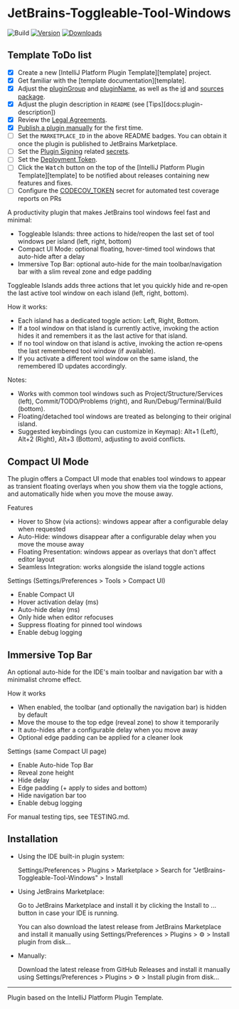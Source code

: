 # JetBrains-Toggleable-Tool-Windows

![Build](https://github.com/hovrawl/JetBrains-Toggleable-Tool-Windows/workflows/Build/badge.svg)
[![Version](https://img.shields.io/jetbrains/plugin/v/MARKETPLACE_ID.svg)](https://plugins.jetbrains.com/plugin/MARKETPLACE_ID)
[![Downloads](https://img.shields.io/jetbrains/plugin/d/MARKETPLACE_ID.svg)](https://plugins.jetbrains.com/plugin/MARKETPLACE_ID)

## Template ToDo list
- [x] Create a new [IntelliJ Platform Plugin Template][template] project.
- [x] Get familiar with the [template documentation][template].
- [x] Adjust the [pluginGroup](./gradle.properties) and [pluginName](./gradle.properties), as well as the [id](./src/main/resources/META-INF/plugin.xml) and [sources package](./src/main/kotlin).
- [x] Adjust the plugin description in `README` (see [Tips][docs:plugin-description])
- [x] Review the [Legal Agreements](https://plugins.jetbrains.com/docs/marketplace/legal-agreements.html?from=IJPluginTemplate).
- [x] [Publish a plugin manually](https://plugins.jetbrains.com/docs/intellij/publishing-plugin.html?from=IJPluginTemplate) for the first time.
- [ ] Set the `MARKETPLACE_ID` in the above README badges. You can obtain it once the plugin is published to JetBrains Marketplace.
- [ ] Set the [Plugin Signing](https://plugins.jetbrains.com/docs/intellij/plugin-signing.html?from=IJPluginTemplate) related [secrets](https://github.com/JetBrains/intellij-platform-plugin-template#environment-variables).
- [ ] Set the [Deployment Token](https://plugins.jetbrains.com/docs/marketplace/plugin-upload.html?from=IJPluginTemplate).
- [ ] Click the <kbd>Watch</kbd> button on the top of the [IntelliJ Platform Plugin Template][template] to be notified about releases containing new features and fixes.
- [ ] Configure the [CODECOV_TOKEN](https://docs.codecov.com/docs/quick-start) secret for automated test coverage reports on PRs

A productivity plugin that makes JetBrains tool windows feel fast and minimal:
- Toggleable Islands: three actions to hide/reopen the last set of tool windows per island (left, right, bottom)
- Compact UI Mode: optional floating, hover-timed tool windows that auto-hide after a delay
- Immersive Top Bar: optional auto-hide for the main toolbar/navigation bar with a slim reveal zone and edge padding


<!-- Plugin description -->
Toggleable Islands adds three actions that let you quickly hide and re‑open the last active tool window on each island (left, right, bottom).

How it works:
- Each island has a dedicated toggle action: Left, Right, Bottom.
- If a tool window on that island is currently active, invoking the action hides it and remembers it as the last active for that island.
- If no tool window on that island is active, invoking the action re‑opens the last remembered tool window (if available).
- If you activate a different tool window on the same island, the remembered ID updates accordingly.

Notes:
- Works with common tool windows such as Project/Structure/Services (left), Commit/TODO/Problems (right), and Run/Debug/Terminal/Build (bottom).
- Floating/detached tool windows are treated as belonging to their original island.
- Suggested keybindings (you can customize in Keymap): Alt+1 (Left), Alt+2 (Right), Alt+3 (Bottom), adjusting to avoid conflicts.

## Compact UI Mode

The plugin offers a Compact UI mode that enables tool windows to appear as transient floating overlays when you show them via the toggle actions, and automatically hide when you move the mouse away.

Features
- Hover to Show (via actions): windows appear after a configurable delay when requested
- Auto-Hide: windows disappear after a configurable delay when you move the mouse away
- Floating Presentation: windows appear as overlays that don't affect editor layout
- Seamless Integration: works alongside the island toggle actions

Settings (Settings/Preferences > Tools > Compact UI)
- Enable Compact UI
- Hover activation delay (ms)
- Auto-hide delay (ms)
- Only hide when editor refocuses
- Suppress floating for pinned tool windows
- Enable debug logging

## Immersive Top Bar

An optional auto-hide for the IDE's main toolbar and navigation bar with a minimalist chrome effect.

How it works
- When enabled, the toolbar (and optionally the navigation bar) is hidden by default
- Move the mouse to the top edge (reveal zone) to show it temporarily
- It auto-hides after a configurable delay when you move away
- Optional edge padding can be applied for a cleaner look

Settings (same Compact UI page)
- Enable Auto-hide Top Bar
- Reveal zone height
- Hide delay
- Edge padding (+ apply to sides and bottom)
- Hide navigation bar too
- Enable debug logging

For manual testing tips, see TESTING.md.
<!-- Plugin description end -->

## Installation

- Using the IDE built-in plugin system:
  
  Settings/Preferences > Plugins > Marketplace > Search for "JetBrains-Toggleable-Tool-Windows" > Install
  
- Using JetBrains Marketplace:

  Go to JetBrains Marketplace and install it by clicking the Install to ... button in case your IDE is running.

  You can also download the latest release from JetBrains Marketplace and install it manually using
  Settings/Preferences > Plugins > ⚙️ > Install plugin from disk...

- Manually:

  Download the latest release from GitHub Releases and install it manually using
  Settings/Preferences > Plugins > ⚙️ > Install plugin from disk...

---
Plugin based on the IntelliJ Platform Plugin Template.
